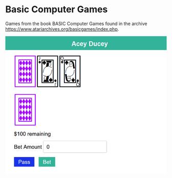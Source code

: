 # Basic Computer Games

Games from the book BASIC Computer Games found in the archive https://www.atariarchives.org/basicgames/index.php.

<img src="./screenshots/AceyDucey.png" width="600px">